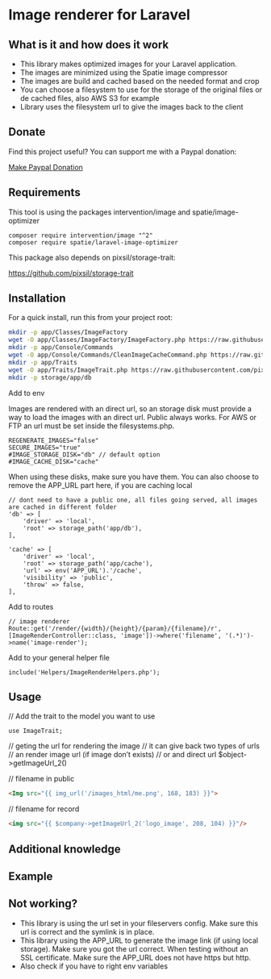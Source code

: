 # Image renderer for Laravel

## What is it and how does it work

- This library makes optimized images for your Laravel application.
- The images are minimized using the Spatie image compressor
- The images are build and cached based on the needed format and crop
- You can choose a filesystem to use for the storage of the original files or de cached files, also AWS S3 for example
- Library uses the filesystem url to give the images back to the client

## Donate

Find this project useful? You can support me with a Paypal donation:

[Make Paypal Donation](https://www.paypal.com/donate/?hosted_button_id=2XCS6R3CTC5BA)

## Requirements

This tool is using the packages intervention/image and spatie/image-optimizer

```
composer require intervention/image "^2"
composer require spatie/laravel-image-optimizer
```

This package also depends on pixsil/storage-trait:

https://github.com/pixsil/storage-trait

## Installation

For a quick install, run this from your project root:
```bash
mkdir -p app/Classes/ImageFactory
wget -O app/Classes/ImageFactory/ImageFactory.php https://raw.githubusercontent.com/pixsil/image-renderer/main/Classes/ImageFactory/ImageFactory.php
mkdir -p app/Console/Commands
wget -O app/Console/Commands/CleanImageCacheCommand.php https://raw.githubusercontent.com/pixsil/image-renderer/main/Commands/CleanImageCacheCommand.php
mkdir -p app/Traits
wget -O app/Traits/ImageTrait.php https://raw.githubusercontent.com/pixsil/image-renderer/main/Traits/ImageTrait.php
mkdir -p storage/app/db
```

Add to env

Images are rendered with an direct url, so an storage disk must provide a way to load the images with an direct url. Public always works. For AWS or FTP an url must be set inside the filesystems.php.

```
REGENERATE_IMAGES="false"
SECURE_IMAGES="true"
#IMAGE_STORAGE_DISK="db" // default option
#IMAGE_CACHE_DISK="cache" 
```

When using these disks, make sure you have them. You can also choose to remove the APP_URL part here, if you are caching local

```
// dont need to have a public one, all files going served, all images are cached in different folder
'db' => [
    'driver' => 'local',
    'root' => storage_path('app/db'),
],

'cache' => [
    'driver' => 'local',
    'root' => storage_path('app/cache'),
    'url' => env('APP_URL').'/cache',
    'visibility' => 'public',
    'throw' => false,
],
```

Add to routes
```
// image renderer
Route::get('/render/{width}/{height}/{param}/{filename}/r', [ImageRenderController::class, 'image'])->where('filename', '(.*)')->name('image-render');
```

Add to your general helper file
```
include('Helpers/ImageRenderHelpers.php');
```

## Usage

// Add the trait to the model you want to use
```
use ImageTrait;
```

// geting the url for rendering the image
// it can give back two types of urls
// an render image url (if image don’t exists)
// or and direct url
$object->getImageUrl_2()

// filename in public
```html
<Img src="{{ img_url('/images_html/me.png', 168, 183) }}">
```

// filename for record

```html
<img src="{{ $company->getImageUrl_2('logo_image', 208, 104) }}"/>
```

## Additional knowledge

## Example

## Not working?

- This library is using the url set in your fileservers config. Make sure this url is correct and the symlink is in place.
- This library using the APP_URL to generate the image link (if using local storage). Make sure you got the url correct. When testing without an SSL certificate. Make sure the APP_URL does not have https but http.
- Also check if you have to right env variables
